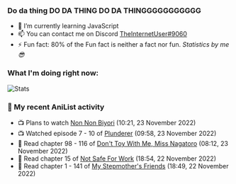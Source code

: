 ### Do da thing DO DA THING DO DA THINGGGGGGGGGGG

<!-- **TheInternetUser0/TheInternetUser0** is a ✨ _special_ ✨ repository because its `README.md` (this file) appears on your GitHub profile. -->


- 🌱 I’m currently learning JavaScript
- 📫 You can contact me on Discord [TheInternetUser#9060](https://discord.com/users/534117072796385300)
- ⚡ Fun fact: 80% of the Fun fact is neither a fact nor fun. _Statistics by me 😎_

### What I'm doing right now:
![Stats](https://discord.c99.nl/widget/theme-3/534117072796385300.png)

### 🌸 My recent AniList activity

<!-- ANILIST_ACTIVITY:start -->

-   📺 Plans to watch [Non Non Biyori](https://anilist.co/anime/17549) (10:21, 23 November 2022)
-   📺 Watched episode 7 - 10 of [Plunderer](https://anilist.co/anime/101168) (09:58, 23 November 2022)
-   📖 Read chapter 98 - 116 of [Don't Toy With Me, Miss Nagatoro](https://anilist.co/manga/100664) (08:12, 23 November 2022)
-   📖 Read chapter 15 of [Not Safe For Work](https://anilist.co/manga/154190) (18:54, 22 November 2022)
-   📖 Read chapter 1 - 141 of [My Stepmother's Friends](https://anilist.co/manga/119648) (18:49, 22 November 2022)

<!-- ANILIST_ACTIVITY:end -->
